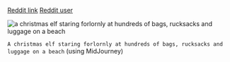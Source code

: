 [Reddit link](https://www.reddit.com/r/adventofcode/comments/zbdr6v/2022_day_03_im_glad_i_wont_have_to_move_these/)
[Reddit user](https://www.reddit.com/user/Iain_M_Norman)

![a christmas elf staring forlornly at hundreds of bags, rucksacks and luggage on a beach](bags.webp)

`A christmas elf staring forlornly at hundreds of bags, rucksacks and luggage on a beach`
(using MidJourney)
